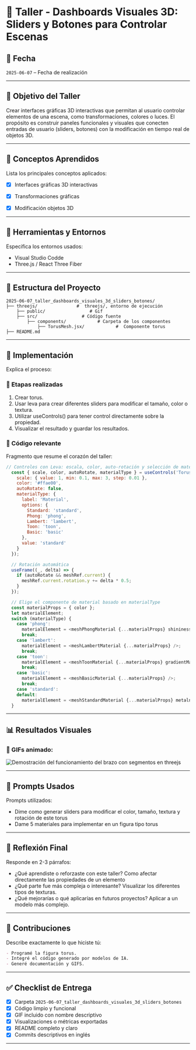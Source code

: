 # 🧪 Taller - Dashboards Visuales 3D: Sliders y Botones para Controlar Escenas


## 📅 Fecha
`2025-06-07` – Fecha de realización

---

## 🎯 Objetivo del Taller

Crear interfaces gráficas 3D interactivas que permitan al usuario controlar elementos de una escena, como transformaciones, colores o luces. El propósito es construir paneles funcionales y visuales que conecten entradas de usuario (sliders, botones) con la modificación en tiempo real de objetos 3D.

---

## 🧠 Conceptos Aprendidos

Lista los principales conceptos aplicados:

- [x] Interfaces gráficas 3D interactivas
- [x] Transformaciones gráficas
- [x] Modificación objetos 3D



---

## 🔧 Herramientas y Entornos

Especifica los entornos usados:

- Visual Studio Codde
- Three.js / React Three Fiber



---

## 📁 Estructura del Proyecto

```
2025-06-07_taller_dashboards_visuales_3d_sliders_botones/
├── threejs/               #  threejs/, entorno de ejecución
    ├── public/                 # Gif
    ├── src/                 # Código fuente
        ├── components/            # Carpeta de los componentes
            ├── TorusMesh.jsx/            #  Componente torus
├── README.md
```


---

## 🧪 Implementación

Explica el proceso:

### 🔹 Etapas realizadas
1. Crear torus.
2. Usar leva para crear diferentes sliders para modificar el tamaño, color o textura.
3. Utilizar useControls() para tener control directamente sobre la propiedad.
4. Visualizar el resultado y guardar los resultados.


### 🔹 Código relevante

Fragmento que resume el corazón del taller:

```js
// Controles con Leva: escala, color, auto-rotación y selección de material de 5 opciones
  const { scale, color, autoRotate, materialType } = useControls('Torus Controls', {
    scale: { value: 1, min: 0.1, max: 3, step: 0.01 },
    color: '#ffae00',
    autoRotate: false,
    materialType: {
      label: 'Material',
      options: {
        Standard: 'standard',
        Phong: 'phong',
        Lambert: 'lambert',
        Toon: 'toon',
        Basic: 'basic'
      },
      value: 'standard'
    }
  });

  // Rotación automática
  useFrame((_, delta) => {
    if (autoRotate && meshRef.current) {
      meshRef.current.rotation.y += delta * 0.5;
    }
  });

  // Elige el componente de material basado en materialType
  const materialProps = { color };
  let materialElement;
  switch (materialType) {
    case 'phong':
      materialElement = <meshPhongMaterial {...materialProps} shininess={100} />;
      break;
    case 'lambert':
      materialElement = <meshLambertMaterial {...materialProps} />;
      break;
    case 'toon':
      materialElement = <meshToonMaterial {...materialProps} gradientMap={null} />;
      break;
    case 'basic':
      materialElement = <meshBasicMaterial {...materialProps} />;
      break;
    case 'standard':
    default:
      materialElement = <meshStandardMaterial {...materialProps} metalness={0.3} roughness={0.7} />;
  }


```

---

## 📊 Resultados Visuales

### 📌 GIFs animado:


![Demostración del funcionamiento del brazo con segmentos en threejs](./public/DemostracionTorusSliders.gif)



---

## 🧩 Prompts Usados

Prompts utilizados:


- Dime como generar sliders para modificar el color, tamaño, textura y rotación de este torus
- Dame 5 materiales para implementar en un figura tipo torus



---

## 💬 Reflexión Final

Responde en 2-3 párrafos:

- ¿Qué aprendiste o reforzaste con este taller? Como afectar directamente las propiedades de un elemento
- ¿Qué parte fue más compleja o interesante? Visualizar los diferentes tipos de texturas.
- ¿Qué mejorarías o qué aplicarías en futuros proyectos? Aplicar a un modelo más complejo.
---

## 👥 Contribuciones 

Describe exactamente lo que hiciste tú:

```markdown
- Programé la figura torus.
- Integré el código generado por modelos de IA.
- Generé documentación y GIFS.
```

---

## ✅ Checklist de Entrega

- [x] Carpeta `2025-06-07_taller_dashboards_visuales_3d_sliders_botones`
- [x] Código limpio y funcional
- [x] GIF incluido con nombre descriptivo 
- [x] Visualizaciones o métricas exportadas
- [x] README completo y claro
- [x] Commits descriptivos en inglés

---
